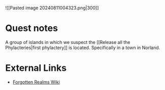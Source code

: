 ![[Pasted image 20240811004323.png|300]]
# Quest notes
A group of islands in which we suspect the [[Release all the Phylacteries|first phylactery]] is located. Specifically in a town in Norland.

# External Links

* [Forgotten Realms Wiki](https://forgottenrealms.fandom.com/wiki/Moonshae_Isles)